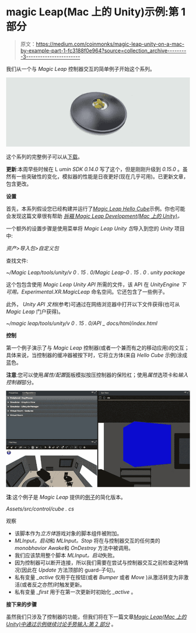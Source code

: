 # magic Leap(Mac 上的 Unity)示例:第 1 部分

> 原文：<https://medium.com/coinmonks/magic-leap-unity-on-a-mac-by-example-part-1-fc3188f0e964?source=collection_archive---------3----------------------->

我们从一个与 *Magic Leap* 控制器交互的简单例子开始这个系列。

![](img/07db0e8e535e65e688efd6935ebf2f4f.png)

这个系列的完整例子可以从[下载](https://github.com/larkintuckerllc/magic-leap-patterns)。

**更新**:本周早些时候在 L *umin SDK 0.14.0* 写了这个，但是刚刚升级到 *0.15.0* 。虽然有一些突破性的变化，模拟器的性能是日夜更好(现在几乎可用)。已更新文章，包含更改。

**设置**

首先，本系列假设您已经构建并运行了[*Magic Leap Hello Cube*](https://creator.magicleap.com/learn/tutorials/magic-leap-remote-hello-cube-unity-r-edition)示例。你也可能会发现这篇文章很有帮助 [*拆箱 Magic Leap Development(Mac 上的 Unity)*](/@johntucker_48673/unboxing-magic-leap-development-unity-on-a-mac-8d8c7d474e3b)*。*

一个额外的设置步骤是使用菜单将 *Magic Leap Unity 包*导入到您的 *Unity* 项目中:

*资产>导入包>自定义包*

查找文件:

*~/Magic Leap/tools/unity/v 0 . 15 . 0/Magic Leap-0 . 15 . 0 . unity package*

这个包包含使用 *Magic Leap Unity API* 所需的文件，该 API 在 *UnityEngine 下可用。Experimental.XR.MagicLeap* 命名空间。它还包含了一些例子。

此外， *Unity API 文档*(参考)可通过在网络浏览器中打开以下文件获得(也可从 *Magic Leap* 门户获得)。

*~/magic leap/tools/unity/v 0 . 15 . 0/API _ docs/html/index.html*

**控制**

第一个例子演示了与 *Magic Leap* 控制器(或者一个兼而有之的移动应用)的交互；具体来说，当控制器的缓冲器被按下时，它将立方体(来自 *Hello Cube* 示例)涂成蓝色。

**注意**:您可以使用*属性/配置*面板模拟按压控制器的保险杠；使用*属性*选项卡和*输入控制器*部分。

![](img/d69ec0e2edb09c532db9ff0e36d02e02.png)

**注**:这个例子是 *Magic Leap* 提供的[例子](https://github.com/larkintuckerllc/magic-leap-patterns/blob/master/Assets/MagicLeap/Examples/Scripts/Utility/ControllerStatsText.cs)的简化版本。

*Assets/src/control/cube . cs*

观察

*   该脚本作为*立方体*游戏对象的脚本组件被附加。
*   *MLInput。启动*和 *MLInput。Stop* 将在与控制器交互的任何类的*monobhavior Awake*和 *OnDestroy* 方法中被调用。
*   我们应该禁用整个脚本 *MLInput。启动*失败。
*   因为控制器可以断开连接，所以我们需要在尝试与控制器交互之前检查这种情况(因此在 *Update* 方法顶部的 guard-子句)。
*   私有变量 *_active* 仅用于在按钮(或者 *Bumper* 或者 *Move* )从激活转变为非激活(或者反之亦然)时触发更新。
*   私有变量 *_first* 用于在第一次更新时初始化 *_active* 。

**接下来的步骤**

虽然我们只涉及了控制器的功能，但我们将在下一篇文章[*Magic Leap(Mac 上的 Unity)中通过示例继续讨论手势输入:第 2 部分*](/@johntucker_48673/magic-leap-unity-on-a-mac-by-example-part-2-56662fb569f) 。